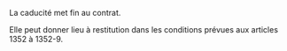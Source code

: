 La caducité met fin au contrat.

Elle peut donner lieu à restitution dans les conditions prévues aux articles 1352 à 1352-9.
